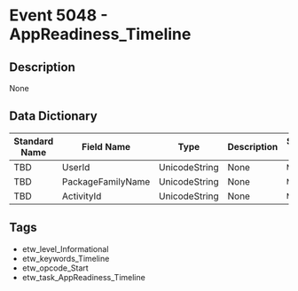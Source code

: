 # Event 5048 - AppReadiness_Timeline

## Description
None

## Data Dictionary
|Standard Name|Field Name|Type|Description|Sample Value|
|---|---|---|---|---|
|TBD|UserId|UnicodeString|None|`None`|
|TBD|PackageFamilyName|UnicodeString|None|`None`|
|TBD|ActivityId|UnicodeString|None|`None`|

## Tags
* etw_level_Informational
* etw_keywords_Timeline
* etw_opcode_Start
* etw_task_AppReadiness_Timeline